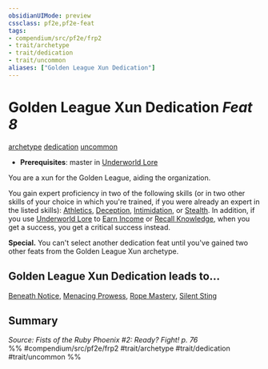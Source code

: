 ```yaml
---
obsidianUIMode: preview
cssclass: pf2e,pf2e-feat
tags:
- compendium/src/pf2e/frp2
- trait/archetype
- trait/dedication
- trait/uncommon
aliases: ["Golden League Xun Dedication"]
---
```

# Golden League Xun Dedication  *Feat 8*  
[archetype](../../Rules/traits/archetype.md)  [dedication](../../Rules/traits/dedication.md)  [uncommon](../../Rules/traits/uncommon.md)  

- **Prerequisites**: master in [Underworld Lore](../skills.md#Lore)

You are a xun for the Golden League, aiding the organization.

You gain expert proficiency in two of the following skills (or in two other skills of your choice in which you're trained, if you were already an expert in the listed skills): [Athletics](../skills.md#Athletics), [Deception](../skills.md#Deception), [Intimidation](../skills.md#Intimidation), or [Stealth](../skills.md#Stealth). In addition, if you use [Underworld Lore](../skills.md#Lore) to [Earn Income](../../Rules/actions/earn-income.md) or [Recall Knowledge](../../Rules/actions/recall-knowledge.md), when you get a success, you get a critical success instead.

**Special.** You can't select another dedication feat until you've gained two other feats from the Golden League Xun archetype.

## Golden League Xun Dedication leads to...

[Beneath Notice](beneath-notice-frp2.md), [Menacing Prowess](menacing-prowess-frp2.md), [Rope Mastery](rope-mastery-frp2.md), [Silent Sting](silent-sting-frp2.md)

## Summary

*Source: Fists of the Ruby Phoenix #2: Ready? Fight! p. 76*  
%% #compendium/src/pf2e/frp2 #trait/archetype #trait/dedication #trait/uncommon %%